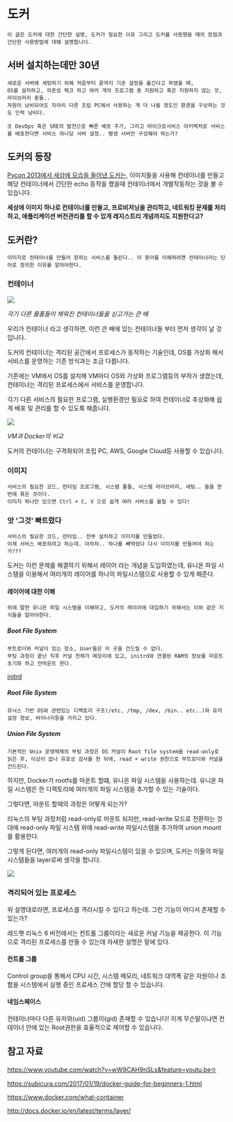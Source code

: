 도커
=========

    이 글은 도커에 대한 간단한 설명, 도커가 필요한 이유 그리고 도커를 사용했을 때의 장점과 간단한 사용방법에 대해 설명합니다.

서버 설치하는데만 30년
----------------------

    새로운 서버에 세팅하기 위해 처음부터 끝까지 기존 설정을 옮긴다고 하였을 때,
    OS를 설치하고, 의존성 체크 하고 여러 개의 프로그램 중 지원하고 혹은 지원하지 않는 것, 라이브러리 충돌..
    자원이 낭비되어도 차라리 다른 조립 PC에서 사용하는 게 더 나을 정도인 환경을 구상하는 것도 인력 낭비다.

    또 DevOps 혹은 SRE의 발전으로 빠른 배포 주기, 그리고 마이크로서비스 아키텍처로 서비스를 배포한다면 서비스 하나당 서버 설정.. 평생 서버만 구성해야 하는가?

도커의 등장
------------

[Pycon 2013에서 세상에 모습을 들어낸 도커는](https://www.youtube.com/watch?v=wW9CAH9nSLs), 이미지들을 사용해 컨테이너를 만들고 해당 컨테이너에서 간단한 echo 동작을 했을때 컨테이너에서 개별작동하는 것을 볼 수 있습니다.

**세상에 이미지 하나로 컨테이너를 만들고, 프로비저닝을 관리하고, 네트워킹 문제를 처리하고, 애플리케이션 버전관리를 할 수 있게 레지스트리 개념까지도 지원한다고?**

도커란?
-------

    이미지로 컨테이너를 만들어 원하는 서비스를 돌린다.. 이 용어를 이해하려면 컨테이너라는 단어로 정의한 이유를 알아야한다.

### 컨테이너

<img src="https://qz.com/wp-content/uploads/2017/01/maersk-alibaba-e-commerce-e1483555932502.jpg">

*각기 다른 물품들이 채워진 컨테이너들을 싣고가는 큰 배*

우리가 컨테이너 라고 생각하면, 이런 큰 배에 있는 컨테이너들 부터 먼저 생각이 날 것입니다.

도커의 컨테이너는 격리된 공간에서 프로세스가 동작하는 기술인데, OS를 가상화 해서 서비스를 운영하는 기존 방식과는 조금 다릅니다.

기존에는 VM에서 OS를 설치해 VM마다 OS와 가상화 프로그램등의 부하가 생겼는데, 컨테이너는 격리된 프로세스에서 서비스를 운영합니다.

각기 다른 서비스의 필요한 프로그램, 실행환경만 필요로 하여 컨테이너로 추상화해 쉽게 배포 및 관리를 할 수 있도록 해줍니다.

<img src="https://subicura.com/assets/article_images/2017-01-19-docker-guide-for-beginners-1/vm-vs-docker.png">

*VM과 Docker의 비교*

도커의 컨테이너는 구격화되어 조립 PC, AWS, Google Cloud등 사용할 수 있습니다.

### 이미지

    서비스의 필요한 코드, 런타임 프로그램, 시스템 툴들, 시스템 라이브러리, 세팅.. 들을 한 번에 묶은 것이다.
    이미지 하나만 있으면 Ctrl + C, V 으로 쉽게 여러 서버스를 올릴 수 있다!

### 앗 '그것' 빠트렸다

    서비스의 필요한 코드, 런타임.. 전부 설치하고 이미지를 만들었다.
    이제 서비스 배포하려고 하는데. 아차차.. 하나를 빼먹었다 다시 이미지를 만들어야 하는가???

도커는 이런 문제를 해결하기 위해서 레이어 라는 개념을 도입하였는데, 유니온 파일 시스템을 이용해서 여러개의 레이어를 하나의 파일시스템으로 사용할 수 있게 해준다.

#### 레이어에 대한 이해

    위에 말한 유니온 파일 시스템을 이해하고, 도커의 레이어에 대입하기 위해서는 이와 같은 지식들을 알아야한다.

##### Boot File System

    부트로더와 커널이 있는 장소, User들은 이 곳을 건드릴 수 없다.
    부팅 과정이 끝난 직후 커널 전체가 메모리에 있고, initrd와 연결된 RAM의 정보를 마운트 초기화 하고 언마운트 한다.

[initrd](http://croky.tistory.com/entry/%EC%B4%88%EA%B8%B0-RAM-%EB%94%94%EC%8A%A4%ED%81%AC-%EC%82%AC%EC%9A%A9%ED%95%98%EA%B8%B0-initrd)

##### Root File System

    유닉스 기반 OS와 관련있는 디렉토리 구조(/etc, /tmp, /dev, /bin.. etc..)와 유저 설정 정보, 바이너리등을 가지고 있다.

##### Union File System

    기본적인 Unix 운영체제의 부팅 과정은 OS 커널이 Root file system을 read-only로 읽은 후, 이상이 없나 유효성 검사를 한 뒤에, read + write 권한으로 부트로더와 커널을 건드린다.

하지만, Docker가 rootfs를 마운트 할떄, 유니온 파일 시스템을 사용하는데. 유니온 파일 시스템은 한 디렉토리에 여러개의 파일 시스템을 추가할 수 있는 기술이다.

그렇다면, 마운트 할때의 과정은 어떻게 되는가?

리눅스의 부팅 과정처럼 read-only로 마운트 되지만, read-write 모드로 전환하는 것 대에 read-only 파일 시스템 위에 read-write 파일시스템을 추가하여 union mount를 활용한다.

그렇게 된다면, 여러개의 read-only 파일시스템이 있을 수 있으며, 도커는 이들의 파일시스템들을 layer로써 생각을 합니다.

<img src="https://subicura.com/assets/article_images/2017-01-19-docker-guide-for-beginners-1/image-layer.png">

### 격리되어 있는 프로세스

위 설명대로라면, 프로세스를 격리시킬 수 있다고 하는데. 그런 기능이 어디서 존재할 수 있는가?

레드햇 리눅스 6 버전에서는 컨트롤 그룹이라는 새로운 커널 기능을 제공한다. 이 기능으로 격리된 프로세스를 만들 수 있는데 자세한 설명은 밑에 있다.

#### 컨트롤 그룹

Control group을 통해서 CPU 시간, 시스템 메모리, 네트워크 대역폭 같은 자원이나 조합을 시스템에서 실행 중인 프로세스 간에 할당 할 수 있습니다.

#### 네임스페이스

컨테이너마다 다른 유저와(uid) 그룹이(gid) 존재할 수 있습니다!
이게 무슨말이냐면 컨테이너 안에 있는 Root권한을 효율적으로 제어할 수 있습니다.





참고 자료
--------
https://www.youtube.com/watch?v=wW9CAH9nSLs&feature=youtu.beㅇ

https://subicura.com/2017/01/19/docker-guide-for-beginners-1.html

https://www.docker.com/what-container

http://docs.docker.io/en/latest/terms/layer/

